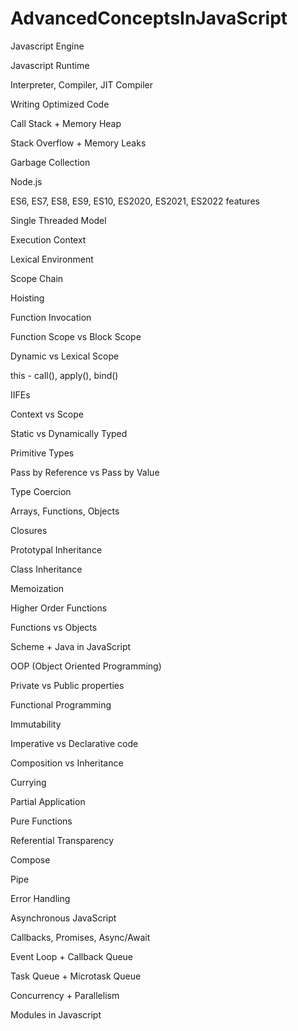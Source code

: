 # AdvancedConceptsInJavaScript
Javascript Engine

Javascript Runtime

Interpreter, Compiler, JIT Compiler

Writing Optimized Code

Call Stack + Memory Heap

Stack Overflow + Memory Leaks

Garbage Collection

Node.js

ES6, ES7, ES8, ES9, ES10, ES2020, ES2021, ES2022 features

Single Threaded Model

Execution Context

Lexical Environment

Scope Chain

Hoisting

Function Invocation

Function Scope vs Block Scope

Dynamic vs Lexical Scope

this - call(), apply(), bind()

IIFEs

Context vs Scope

Static vs Dynamically Typed

Primitive Types

Pass by Reference vs Pass by Value

Type Coercion

Arrays, Functions, Objects

Closures

Prototypal Inheritance

Class Inheritance

Memoization

Higher Order Functions

Functions vs Objects

Scheme + Java in JavaScript

OOP (Object Oriented Programming)

Private vs Public properties

Functional Programming

Immutability

Imperative vs Declarative code

Composition vs Inheritance

Currying

Partial Application

Pure Functions

Referential Transparency

Compose

Pipe

Error Handling

Asynchronous JavaScript

Callbacks, Promises, Async/Await

Event Loop + Callback Queue

Task Queue + Microtask Queue

Concurrency + Parallelism

Modules in Javascript

